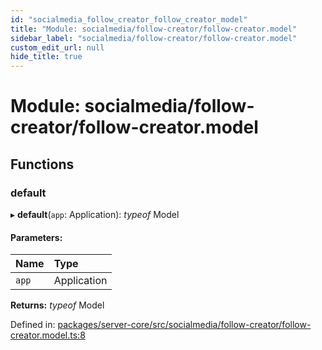 ```yaml
---
id: "socialmedia_follow_creator_follow_creator_model"
title: "Module: socialmedia/follow-creator/follow-creator.model"
sidebar_label: "socialmedia/follow-creator/follow-creator.model"
custom_edit_url: null
hide_title: true
---
```


# Module: socialmedia/follow-creator/follow-creator.model

## Functions

### default

▸ **default**(`app`: Application): *typeof* Model

#### Parameters:

Name | Type |
:------ | :------ |
`app` | Application |

**Returns:** *typeof* Model

Defined in: [packages/server-core/src/socialmedia/follow-creator/follow-creator.model.ts:8](https://github.com/xr3ngine/xr3ngine/blob/65dfcf39a/packages/server-core/src/socialmedia/follow-creator/follow-creator.model.ts#L8)
